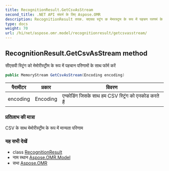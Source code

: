 ```yaml
---
title: RecognitionResult.GetCsvAsStream
second_title: .NET API संदर्भ के लिए Aspose.OMR
description: RecognitionResult तरक. सएसव स्ट्रंग क मेमरस्ट्रम के रूप में पहचन परणमं के सथ फर्म करें
type: docs
weight: 70
url: /hi/net/aspose.omr.model/recognitionresult/getcsvasstream/
---
```

## RecognitionResult.GetCsvAsStream method

सीएसवी स्ट्रिंग को मेमोरीस्ट्रीम के रूप में पहचान परिणामों के साथ फॉर्म करें

```csharp
public MemoryStream GetCsvAsStream(Encoding encoding)
```

| पैरामीटर | प्रकार | विवरण |
| --- | --- | --- |
| encoding | Encoding | एन्कोडिंग जिसके साथ हम CSV स्ट्रिंग को एनकोड करते हैं |

### प्रतिलाभ की मात्रा

CSV के साथ मेमोरीस्ट्रीम के रूप में मान्यता परिणाम

### यह सभी देखें

* class [RecognitionResult](../)
* नाम स्थान [Aspose.OMR.Model](../../recognitionresult/)
* सभा [Aspose.OMR](../../../)


